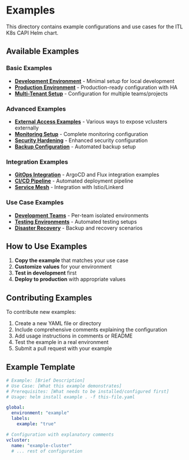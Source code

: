 # Examples

This directory contains example configurations and use cases for the ITL K8s CAPI Helm chart.

## Available Examples

### Basic Examples
- **[Development Environment](development-environment.yaml)** - Minimal setup for local development
- **[Production Environment](production-environment.yaml)** - Production-ready configuration with HA
- **[Multi-Tenant Setup](multi-tenant-setup.yaml)** - Configuration for multiple teams/projects

### Advanced Examples
- **[External Access Examples](external-access/)** - Various ways to expose vclusters externally
- **[Monitoring Setup](monitoring-setup.yaml)** - Complete monitoring configuration
- **[Security Hardening](security-hardening.yaml)** - Enhanced security configuration
- **[Backup Configuration](backup-configuration.yaml)** - Automated backup setup

### Integration Examples
- **[GitOps Integration](gitops/)** - ArgoCD and Flux integration examples
- **[CI/CD Pipeline](cicd-pipeline.yaml)** - Automated deployment pipeline
- **[Service Mesh](service-mesh.yaml)** - Integration with Istio/Linkerd

### Use Case Examples
- **[Development Teams](use-cases/development-teams.md)** - Per-team isolated environments
- **[Testing Environments](use-cases/testing-environments.md)** - Automated testing setups
- **[Disaster Recovery](use-cases/disaster-recovery.md)** - Backup and recovery scenarios

## How to Use Examples

1. **Copy the example** that matches your use case
2. **Customize values** for your environment
3. **Test in development** first
4. **Deploy to production** with appropriate values

## Contributing Examples

To contribute new examples:

1. Create a new YAML file or directory
2. Include comprehensive comments explaining the configuration
3. Add usage instructions in comments or README
4. Test the example in a real environment
5. Submit a pull request with your example

## Example Template

```yaml
# Example: [Brief Description]
# Use Case: [What this example demonstrates]
# Prerequisites: [What needs to be installed/configured first]
# Usage: helm install example . -f this-file.yaml

global:
  environment: "example"
  labels:
    example: "true"

# Configuration with explanatory comments
vcluster:
  name: "example-cluster"
  # ... rest of configuration
```
